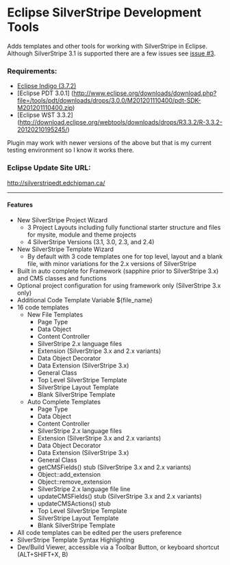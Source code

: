 Eclipse SilverStripe Development Tools
======================
Adds templates and other tools for working with SilverStripe in Eclipse. Although SilverStripe 3.1 is supported there are a few issues see [issue #3](https://github.com/UndefinedOffset/eclipse-silverstripedt/issues/3).

 
### Requirements:
* [Eclipse Indigo (3.7.2)](http://archive.eclipse.org/eclipse/downloads/drops/R-3.7.2-201202080800/)
* [Eclipse PDT 3.0.1] (http://www.eclipse.org/downloads/download.php?file=/tools/pdt/downloads/drops/3.0.0/M201201110400/pdt-SDK-M201201110400.zip)
* [Eclipse WST 3.3.2] (http://download.eclipse.org/webtools/downloads/drops/R3.3.2/R-3.3.2-20120210195245/)

Plugin may work with newer versions of the above but that is my current testing environment so I know it works there.

### Eclipse Update Site URL: 
http://silverstripedt.edchipman.ca/

---

#### Features
* New SilverStripe Project Wizard
  * 3 Project Layouts including fully functional starter structure and files for mysite, module and theme projects
  * 4 SilverStripe Versions (3.1, 3.0, 2.3, and 2.4)
* New SilverStripe Template Wizard
  * By default with 3 code templates one for top level, layout and a blank file, with minor variations for the 2.x versions of SilverStripe
* Built in auto complete for Framework (sapphire prior to SilverStripe 3.x) and CMS classes and functions
* Optional project configuration for using framework only (SilverStripe 3.x only)
* Additional Code Template Variable ${file_name}
* 16 code templates
  * New File Templates
    * Page Type
    * Data Object
    * Content Controller
    * SilverStripe 2.x language files
    * Extension (SilverStripe 3.x and 2.x variants)
    * Data Object Decorator
    * Data Extension (SilverStripe 3.x)
    * General Class
    * Top Level SilverStripe Template
    * SilverStripe Layout Template
    * Blank SilverStripe Template
  * Auto Complete Templates
    * Page Type
    * Data Object
    * Content Controller
    * SilverStripe 2.x language files
    * Extension (SilverStripe 3.x and 2.x variants)
    * Data Object Decorator
    * Data Extension (SilverStripe 3.x)
    * General Class
    * getCMSFields() stub (SilverStripe 3.x and 2.x variants)
    * Object::add_extension
    * Object::remove_extension
    * SilverStripe 2.x language file line
    * updateCMSFields() stub (SilverStripe 3.x and 2.x variants)
    * updateCMSActions() stub
    * Top Level SilverStripe Template
    * SilverStripe Layout Template
    * Blank SilverStripe Template
 * All code templates can be edited per the users preference
 * SilverStripe Template Syntax Highlighting
 * Dev/Build Viewer, accessible via a Toolbar Button, or keyboard shortcut (ALT+SHIFT+X, B)
